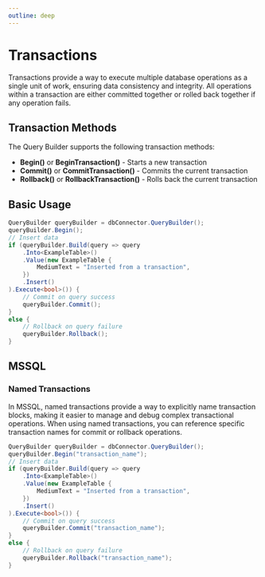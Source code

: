 ```yaml
---
outline: deep
---
```


# Transactions

Transactions provide a way to execute multiple database operations as a single unit of work, ensuring data consistency and integrity. All operations within a transaction are either committed together or rolled back together if any operation fails.

## Transaction Methods

The Query Builder supports the following transaction methods:

- **Begin()** or **BeginTransaction()** - Starts a new transaction
- **Commit()** or **CommitTransaction()** - Commits the current transaction
- **Rollback()** or **RollbackTransaction()** - Rolls back the current transaction

## Basic Usage

```csharp
QueryBuilder queryBuilder = dbConnector.QueryBuilder();
queryBuilder.Begin();
// Insert data
if (queryBuilder.Build(query => query
    .Into<ExampleTable>()
    .Value(new ExampleTable {
        MediumText = "Inserted from a transaction",
    })
    .Insert()
).Execute<bool>()) {
    // Commit on query success
    queryBuilder.Commit();
}
else {
    // Rollback on query failure
    queryBuilder.Rollback();
}
```

## MSSQL

### Named Transactions
In MSSQL, named transactions provide a way to explicitly name transaction blocks, making it easier to manage and debug complex transactional operations. When using named transactions, you can reference specific transaction names for commit or rollback operations.

```csharp
QueryBuilder queryBuilder = dbConnector.QueryBuilder();
queryBuilder.Begin("transaction_name");
// Insert data
if (queryBuilder.Build(query => query
    .Into<ExampleTable>()
    .Value(new ExampleTable {
        MediumText = "Inserted from a transaction",
    })
    .Insert()
).Execute<bool>()) {
    // Commit on query success
    queryBuilder.Commit("transaction_name");
}
else {
    // Rollback on query failure
    queryBuilder.Rollback("transaction_name");
}
```
